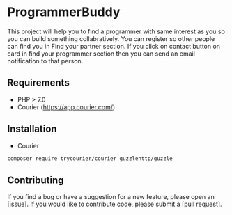 # ProgrammerBuddy

This project will help you to find a programmer with same interest as you so you can build something  collabratively.
You can register so other people can find you in Find your partner section.
If you click on contact button on card in find your programmer section then you can send an email notification to that person.

## Requirements
  
  - PHP > 7.0 
  - Courier (https://app.courier.com/)
  
## Installation
- Courier 
```bash
composer require trycourier/courier guzzlehttp/guzzle
```
  
## Contributing

If you find a bug or have a suggestion for a new feature, please open an [issue]. If you would like to contribute code, please submit a [pull request].


